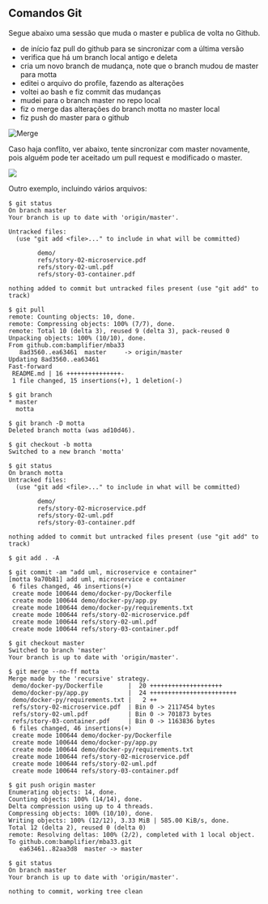 ## Comandos Git

Segue abaixo uma sessão que muda o master e publica de volta no Github.

- de início faz pull do github para se sincronizar com a última versão
- verifica que há um branch local antigo e deleta
- cria um novo branch de mudança, note que o branch mudou de master para motta
- editei o arquivo do profile, fazendo as alterações
- voltei ao bash e fiz commit das mudanças
- mudei para o branch master no repo local
- fiz o merge das alterações do branch motta no master local
- fiz push do master para o github

![Merge](https://i.imgur.com/pVKZH8X.png)

Caso haja conflito, ver abaixo, tente sincronizar com master novamente, pois alguém pode ter aceitado um pull request e modificado o master.

![](https://i.imgur.com/mgzzRKu.png)

Outro exemplo, incluindo vários arquivos:

	$ git status
	On branch master
	Your branch is up to date with 'origin/master'.
	
	Untracked files:
	  (use "git add <file>..." to include in what will be committed)
	
	        demo/
	        refs/story-02-microservice.pdf
	        refs/story-02-uml.pdf
	        refs/story-03-container.pdf
	
	nothing added to commit but untracked files present (use "git add" to track)

	$ git pull
	remote: Counting objects: 10, done.
	remote: Compressing objects: 100% (7/7), done.
	remote: Total 10 (delta 3), reused 9 (delta 3), pack-reused 0
	Unpacking objects: 100% (10/10), done.
	From github.com:bamplifier/mba33
	   8ad3560..ea63461  master     -> origin/master
	Updating 8ad3560..ea63461
	Fast-forward
	 README.md | 16 +++++++++++++++-
	 1 file changed, 15 insertions(+), 1 deletion(-)
	
	$ git branch
	* master
	  motta
	
	$ git branch -D motta
	Deleted branch motta (was ad10d46).
	
	$ git checkout -b motta
	Switched to a new branch 'motta'
	
	$ git status
	On branch motta
	Untracked files:
	  (use "git add <file>..." to include in what will be committed)
	
	        demo/
	        refs/story-02-microservice.pdf
	        refs/story-02-uml.pdf
	        refs/story-03-container.pdf
	
	nothing added to commit but untracked files present (use "git add" to track)
	
	$ git add . -A
	
	$ git commit -am "add uml, microservice e container"
	[motta 9a70b81] add uml, microservice e container
	 6 files changed, 46 insertions(+)
	 create mode 100644 demo/docker-py/Dockerfile
	 create mode 100644 demo/docker-py/app.py
	 create mode 100644 demo/docker-py/requirements.txt
	 create mode 100644 refs/story-02-microservice.pdf
	 create mode 100644 refs/story-02-uml.pdf
	 create mode 100644 refs/story-03-container.pdf
	
	$ git checkout master
	Switched to branch 'master'
	Your branch is up to date with 'origin/master'.
	
	$ git merge --no-ff motta
	Merge made by the 'recursive' strategy.
	 demo/docker-py/Dockerfile       |  20 ++++++++++++++++++++
	 demo/docker-py/app.py           |  24 ++++++++++++++++++++++++
	 demo/docker-py/requirements.txt |   2 ++
	 refs/story-02-microservice.pdf  | Bin 0 -> 2117454 bytes
	 refs/story-02-uml.pdf           | Bin 0 -> 701873 bytes
	 refs/story-03-container.pdf     | Bin 0 -> 1163836 bytes
	 6 files changed, 46 insertions(+)
	 create mode 100644 demo/docker-py/Dockerfile
	 create mode 100644 demo/docker-py/app.py
	 create mode 100644 demo/docker-py/requirements.txt
	 create mode 100644 refs/story-02-microservice.pdf
	 create mode 100644 refs/story-02-uml.pdf
	 create mode 100644 refs/story-03-container.pdf
	
	$ git push origin master
	Enumerating objects: 14, done.
	Counting objects: 100% (14/14), done.
	Delta compression using up to 4 threads.
	Compressing objects: 100% (10/10), done.
	Writing objects: 100% (12/12), 3.33 MiB | 585.00 KiB/s, done.
	Total 12 (delta 2), reused 0 (delta 0)
	remote: Resolving deltas: 100% (2/2), completed with 1 local object.
	To github.com:bamplifier/mba33.git
	   ea63461..82aa3d8  master -> master
	
	$ git status
	On branch master
	Your branch is up to date with 'origin/master'.
	
	nothing to commit, working tree clean

